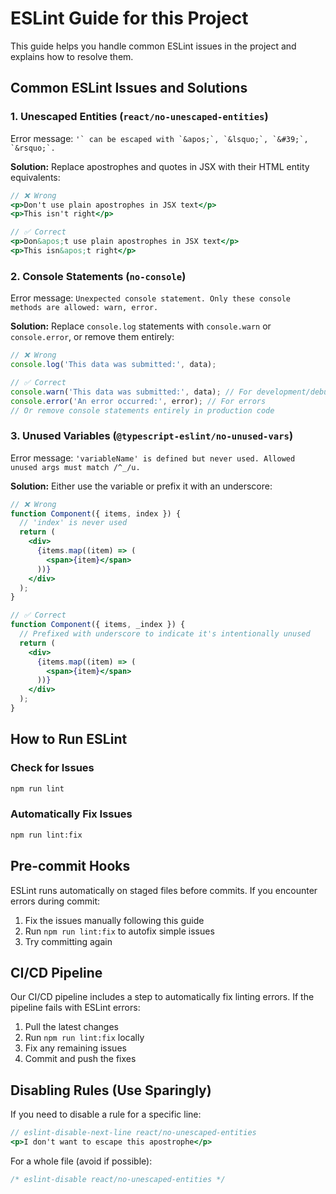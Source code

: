 # ESLint Guide for this Project

This guide helps you handle common ESLint issues in the project and explains how to resolve them.

## Common ESLint Issues and Solutions

### 1. Unescaped Entities (`react/no-unescaped-entities`)

Error message: ``'` can be escaped with `&apos;`, `&lsquo;`, `&#39;`, `&rsquo;`.``

**Solution:**
Replace apostrophes and quotes in JSX with their HTML entity equivalents:

```jsx
// ❌ Wrong
<p>Don't use plain apostrophes in JSX text</p>
<p>This isn't right</p>

// ✅ Correct
<p>Don&apos;t use plain apostrophes in JSX text</p>
<p>This isn&apos;t right</p>
```

### 2. Console Statements (`no-console`)

Error message: `Unexpected console statement. Only these console methods are allowed: warn, error.`

**Solution:**
Replace `console.log` statements with `console.warn` or `console.error`, or remove them entirely:

```jsx
// ❌ Wrong
console.log('This data was submitted:', data);

// ✅ Correct
console.warn('This data was submitted:', data); // For development/debugging
console.error('An error occurred:', error); // For errors
// Or remove console statements entirely in production code
```

### 3. Unused Variables (`@typescript-eslint/no-unused-vars`)

Error message: `'variableName' is defined but never used. Allowed unused args must match /^_/u.`

**Solution:**
Either use the variable or prefix it with an underscore:

```jsx
// ❌ Wrong
function Component({ items, index }) {
  // 'index' is never used
  return (
    <div>
      {items.map((item) => (
        <span>{item}</span>
      ))}
    </div>
  );
}

// ✅ Correct
function Component({ items, _index }) {
  // Prefixed with underscore to indicate it's intentionally unused
  return (
    <div>
      {items.map((item) => (
        <span>{item}</span>
      ))}
    </div>
  );
}
```

## How to Run ESLint

### Check for Issues

```bash
npm run lint
```

### Automatically Fix Issues

```bash
npm run lint:fix
```

## Pre-commit Hooks

ESLint runs automatically on staged files before commits. If you encounter errors during commit:

1. Fix the issues manually following this guide
2. Run `npm run lint:fix` to autofix simple issues
3. Try committing again

## CI/CD Pipeline

Our CI/CD pipeline includes a step to automatically fix linting errors. If the pipeline fails with ESLint errors:

1. Pull the latest changes
2. Run `npm run lint:fix` locally
3. Fix any remaining issues
4. Commit and push the fixes

## Disabling Rules (Use Sparingly)

If you need to disable a rule for a specific line:

```jsx
// eslint-disable-next-line react/no-unescaped-entities
<p>I don't want to escape this apostrophe</p>
```

For a whole file (avoid if possible):

```jsx
/* eslint-disable react/no-unescaped-entities */
```
